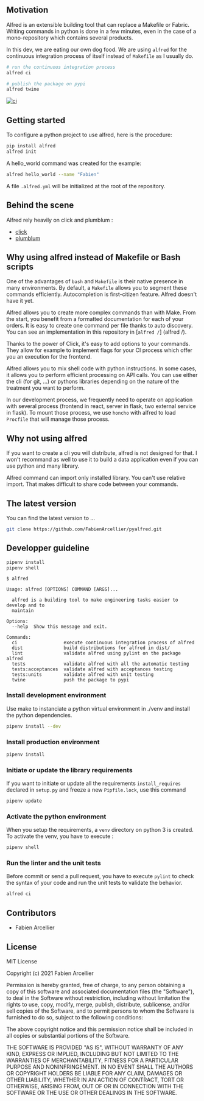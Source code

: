 ## Motivation

Alfred is an extensible building tool that can replace a Makefile or Fabric.
Writing commands in python is done in a few minutes, even in the case of a mono-repository
which contains several products.

In this dev, we are eating our own dog food. We are using `alfred` for the continuous integration process
of itself instead of `Makefile` as I usually do.

```bash
# run the continuous integration process
alfred ci

# publish the package on pypi
alfred twine
```

[![ci](https://github.com/FabienArcellier/pyalfred/actions/workflows/ci.yml/badge.svg)](https://github.com/FabienArcellier/pyalfred/actions/workflows/ci.yml)

## Getting started

To configure a python project to use alfred, here is the procedure:

```bash
pip install alfred
alfred init
```

A hello_world command was created for the example:

```bash
alfred hello_world --name "Fabien"
```

A file `.alfred.yml` will be initialized at the root of the repository.

## Behind the scene

Alfred rely heavily on click and plumblum :

* [click](https://click.palletsprojects.com/en/8.0.x/)
* [plumblum](https://plumbum.readthedocs.io/en/latest/)

## Why using alfred instead of Makefile or Bash scripts

One of the advantages of `bash` and `Makefile` is their native presence in many environments.
By default, a `Makefile` allows you to segment these commands efficiently. Autocompletion is first-citizen
feature. Alfred doesn't have it yet.

Alfred allows you to create more complex commands than with Make. From the start, you benefit from a
formatted documentation for each of your orders. It is easy to create one command per file  thanks
to auto discovery. You can see an implementation in this repository in [`alfred /`] (alfred /).

Thanks to the power of Click, it's easy to add options to your commands.
They allow for example to implement flags for your CI process which
offer you an execution for the frontend.

Alfred allows you to mix shell code with python instructions. In some cases, it allows you
to perform efficient processing on API calls. You can use either the cli (for git, ...) or
pythons libraries depending on the nature of the treatment you want to perform.

In our development process, we frequently need to operate on application with several process (frontend in react,
server in flask, two external service in flask). To mount those process, we use `honcho` with alfred
to load `Procfile` that will manage those process.

## Why not using alfred

If you want to create a cli you will distribute, alfred is not designed for that. I won't recommand
as well to use it to build a data application even if you can use python and many library.

Alfred command can import only installed library. You can't use relative import. That makes difficult to
share code between your commands.

## The latest version

You can find the latest version to ...

```bash
git clone https://github.com/FabienArcellier/pyalfred.git
```

## Developper guideline

```bash
pipenv install
pipenv shell
```

```
$ alfred

Usage: alfred [OPTIONS] COMMAND [ARGS]...

  alfred is a building tool to make engineering tasks easier to develop and to
  maintain

Options:
  --help  Show this message and exit.

Commands:
  ci                 execute continuous integration process of alfred
  dist               build distributions for alfred in dist/
  lint               validate alfred using pylint on the package alfred
  tests              validate alfred with all the automatic testing
  tests:acceptances  validate alfred with acceptances testing
  tests:units        validate alfred with unit testing
  twine              push the package to pypi
```

### Install development environment

Use make to instanciate a python virtual environment in ./venv and install the
python dependencies.

```bash
pipenv install --dev
```

### Install production environment

```bash
pipenv install
```

### Initiate or update the library requirements

If you want to initiate or update all the requirements `install_requires` declared in `setup.py`
and freeze a new `Pipfile.lock`, use this command

```bash
pipenv update
```

### Activate the python environment

When you setup the requirements, a `venv` directory on python 3 is created.
To activate the venv, you have to execute :

```bash
pipenv shell
```

### Run the linter and the unit tests

Before commit or send a pull request, you have to execute `pylint` to check the syntax
of your code and run the unit tests to validate the behavior.

```bash
alfred ci
```

## Contributors

* Fabien Arcellier

## License

MIT License

Copyright (c) 2021 Fabien Arcellier

Permission is hereby granted, free of charge, to any person obtaining a copy
of this software and associated documentation files (the "Software"), to deal
in the Software without restriction, including without limitation the rights
to use, copy, modify, merge, publish, distribute, sublicense, and/or sell
copies of the Software, and to permit persons to whom the Software is
furnished to do so, subject to the following conditions:

The above copyright notice and this permission notice shall be included in all
copies or substantial portions of the Software.

THE SOFTWARE IS PROVIDED "AS IS", WITHOUT WARRANTY OF ANY KIND, EXPRESS OR
IMPLIED, INCLUDING BUT NOT LIMITED TO THE WARRANTIES OF MERCHANTABILITY,
FITNESS FOR A PARTICULAR PURPOSE AND NONINFRINGEMENT. IN NO EVENT SHALL THE
AUTHORS OR COPYRIGHT HOLDERS BE LIABLE FOR ANY CLAIM, DAMAGES OR OTHER
LIABILITY, WHETHER IN AN ACTION OF CONTRACT, TORT OR OTHERWISE, ARISING FROM,
OUT OF OR IN CONNECTION WITH THE SOFTWARE OR THE USE OR OTHER DEALINGS IN THE
SOFTWARE.

